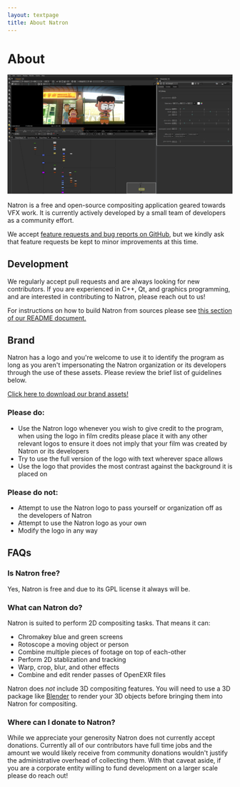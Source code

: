 ```yaml
---
layout: textpage
title: About Natron
---
```


# About

![An animated cartoon shot open in Natron](img/about-screenshot.png)

Natron is a free and open-source compositing application geared towards VFX work. It is currently actively developed by a small team of developers as a community effort.

We accept [feature requests and bug reports on GitHub](https://github.com/natronGitHub/natron/issues), but we kindly ask that feature requests be kept to minor improvements at this time.

## Development

We regularly accept pull requests and are always looking for new contributors. If you are experienced in C++, Qt, and graphics programming, and are interested in contributing to Natron, please reach out to us!

For instructions on how to build Natron from sources please see [this section of our README document.](https://github.com/NatronGitHub/Natron#building-and-installing-from-source)

## Brand

Natron has a logo and you're welcome to use it to identify the program as long as you aren't impersonating the Natron organization or its developers through the use of these assets.  Please review the brief list of guidelines below.

[Click here to download our brand assets!](files/Natron-Brand-Package.zip)

### Please do:

- Use the Natron logo whenever you wish to give credit to the program, when using the logo in film credits please place it with any other relevant logos to ensure it does not imply that your film was created by Natron or its developers
- Try to use the full version of the logo with text wherever space allows
- Use the logo that provides the most contrast against the background it is placed on

### Please do not:

- Attempt to use the Natron logo to pass yourself or organization off as the developers of Natron
- Attempt to use the Natron logo as your own
- Modify the logo in any way

<!-- ### Community Badges

We're borrowing this concept from the Blender Foundation because it's great!  Do you make Natron-related content?  Use these assets to identify it as such!

These badges should not be used to identify Natron in film credits, when crediting the program please use our full logo as distributed in the brand assets package. -->

## FAQs

### Is Natron free?

Yes, Natron is free and due to its GPL license it always will be.

### What can Natron do?

Natron is suited to perform 2D compositing tasks. That means it can:

* Chromakey blue and green screens
* Rotoscope a moving object or person
* Combine multiple pieces of footage on top of each-other
* Perform 2D stablization and tracking
* Warp, crop, blur, and other effects
* Combine and edit render passes of OpenEXR files

Natron does *not* include 3D compositing features. You will need to use a 3D package like [Blender](https://www.blender.org/) to render your 3D objects before bringing them into Natron for compositing.

### Where can I donate to Natron?

While we appreciate your generosity Natron does not currently accept donations.  Currently all of our contributors have full time jobs and the amount we would likely receive from community donations wouldn't justify the administrative overhead of collecting them.  With that caveat aside, if you are a corporate entity willing to fund development on a larger scale please do reach out!
